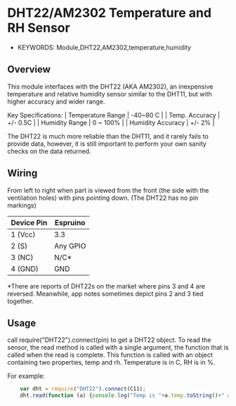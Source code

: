   <!--- Copyright (c) 2014 Spence Konde. See the file LICENSE for copying permission. -->
  DHT22/AM2302 Temperature and RH Sensor
  =====================

  * KEYWORDS: Module,DHT22,AM2302,temperature,humidity

Overview
-----------------

This module interfaces with the DHT22 (AKA AM2302), an inexpensive temperature and relative humidity sensor similar to the DHT11, but with higher accuracy and wider range. 

Key Specifications:
  | Temperature Range | -40~80 C |
  | Temp. Accuracy    | +/- 0.5C |
  | Humidity Range    | 0 ~ 100% |
  | Humidity Accuracy | +/- 2%   |

The DHT22 is much more reliable than the DHT11, and it rarely fails to provide data, however, it is still important to perform your own sanity checks on the data returned. 


Wiring
-----------------

From left to right when part is viewed from the front (the side with the ventilation holes) with pins pointing down. (The DHT22 has no pin markings)

  | Device Pin | Espruino |
  | ---------- | -------- |
  | 1 (Vcc)    | 3.3      |
  | 2 (S)      | Any GPIO |
  | 3 (NC)     | N/C*     |
  | 4 (GND)    | GND      |

*There are reports of DHT22s on the market where pins 3 and 4 are reversed. Meanwhile, app notes sometimes depict pins 2 and 3 tied together. 


Usage
------------

call require("DHT22").connect(pin) to get a DHT22 object. To read the sensor, the read method is called with a single argument, the function that is called when the read is complete. This function is called with an object containing two properties, temp and rh. Temperature is in C, RH is in %. 

For example:
```JavaScript
    var dht = require("DHT22").connect(C11);
    dht.read(function (a) {console.log("Temp is "+a.temp.toString()+" and RH is "+a.rh.toString());});
```
